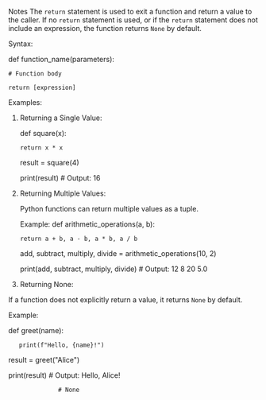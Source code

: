 Notes
The `return` statement is used to exit a function and return a value to the caller. If no `return` statement is used, or if the `return` statement does not include an expression, the function returns `None` by default.

Syntax:

def function_name(parameters):

    # Function body

    return [expression]
Examples:
1. Returning a Single Value:

    def square(x):

       return x * x

   result = square(4)

   print(result)  # Output: 16
2. Returning Multiple Values:

   Python functions can return multiple values as a tuple.

   Example:
   def arithmetic_operations(a, b):

       return a + b, a - b, a * b, a / b

   add, subtract, multiply, divide = arithmetic_operations(10, 2)

   print(add, subtract, multiply, divide)  # Output: 12 8 20 5.0
 3. Returning None:

   If a function does not explicitly return a value, it returns `None` by default.

   Example:
 

   def greet(name):

       print(f"Hello, {name}!")

   result = greet("Alice")

   print(result)  # Output: Hello, Alice!

                  # None